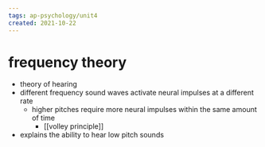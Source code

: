 ```yaml
---
tags: ap-psychology/unit4 
created: 2021-10-22
---
```


# frequency theory

- theory of hearing
- different frequency sound waves activate neural impulses at a different rate
	- higher pitches require more neural impulses within the same amount of time
		- [[volley principle]]
- explains the ability to hear low pitch sounds 
